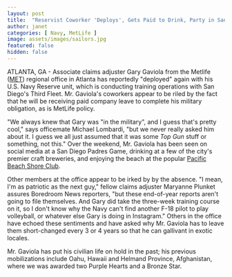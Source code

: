 ```yaml
---
layout: post
title:  "Reservist Coworker 'Deploys', Gets Paid to Drink, Party in San Diego"
author: janet
categories: [ Navy, MetLife ]
image: assets/images/sailors.jpg
featured: false
hidden: false
---
```


ATLANTA, GA - Associate claims adjuster Gary Gaviola from the Metlife ([MET](https://finance.yahoo.com/quote/MET)) regional office in Atlanta has reportedly "deployed" again with his U.S. Navy Reserve unit, which is conducting training operations with San Diego's Third Fleet. Mr. Gaviola's coworkers appear to be riled by the fact that he will be receiving paid company leave to complete his military obligation, as is MetLife policy.

"We always knew that Gary was "in the military", and I guess that's pretty cool," says officemate Michael Lombardi, "but we never really asked him about it. I guess we all just assumed that it was some _Top Gun_ stuff or something, not this." Over the weekend, Mr. Gaviola has been seen on social media at a San Diego Padres Game, drinking at a few of the city's premier craft breweries, and enjoying the beach at the popular [Pacific Beach Shore Club](http://pbshoreclub.com). 

Other members at the office appear to be irked by by the absence. "I mean, I'm as patriotic as the next guy," fellow claims adjuster Maryanne Plunket assures Boredroom News reporters, "but these end-of-year reports aren't going to file themselves. And Gary did take the three-week training course on it, so I don't know why the Navy can't find another F-18 pilot to play volleyball, or whatever else Gary is doing in Instagram." Others in the office have echoed these sentiments and have asked why Mr. Gaviola has to leave them short-changed every 3 or 4 years so that he can gallivant in exotic locales.

Mr. Gaviola has put his civilian life on hold in the past; his previous mobilizations include Oahu, Hawaii and Helmand Province, Afghanistan, where we was awarded two Purple Hearts and a Bronze Star.
